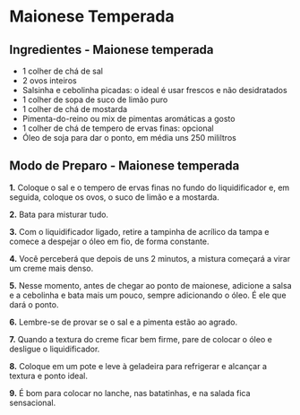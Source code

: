 # Maionese Temperada



## Ingredientes - Maionese temperada



- 1 colher de chá de sal
- 2 ovos inteiros
- Salsinha e cebolinha picadas: o ideal é usar frescos e não desidratados
- 1 colher de sopa de suco de limão puro
- 1 colher de chá de mostarda
- Pimenta-do-reino ou mix de pimentas aromáticas a gosto
- 1 colher de chá de tempero de ervas finas: opcional
- Óleo de soja para dar o ponto, em média uns 250 mililtros



## Modo de Preparo - Maionese temperada





**1.** Coloque o sal e o tempero de ervas finas no fundo do liquidificador e, em seguida, coloque os ovos, o suco de limão e a mostarda.

**2.** Bata para misturar tudo.

**3.** Com o liquidificador ligado, retire a tampinha de acrílico da tampa e comece a despejar o óleo em fio, de forma constante.

**4.** Você perceberá que depois de uns 2 minutos, a mistura começará a virar um creme mais denso.

**5.** Nesse momento, antes de chegar ao ponto de maionese, adicione a salsa e a cebolinha e bata mais um pouco, sempre adicionando o óleo. É ele que dará o ponto.

**6.** Lembre-se de provar se o sal e a pimenta estão ao agrado.

**7.** Quando a textura do creme ficar bem firme, pare de colocar o óleo e desligue o liquidificador.

**8.** Coloque em um pote e leve à geladeira para refrigerar e alcançar a textura e ponto ideal.

**9.** É bom para colocar no lanche, nas batatinhas, e na salada fica sensacional.
